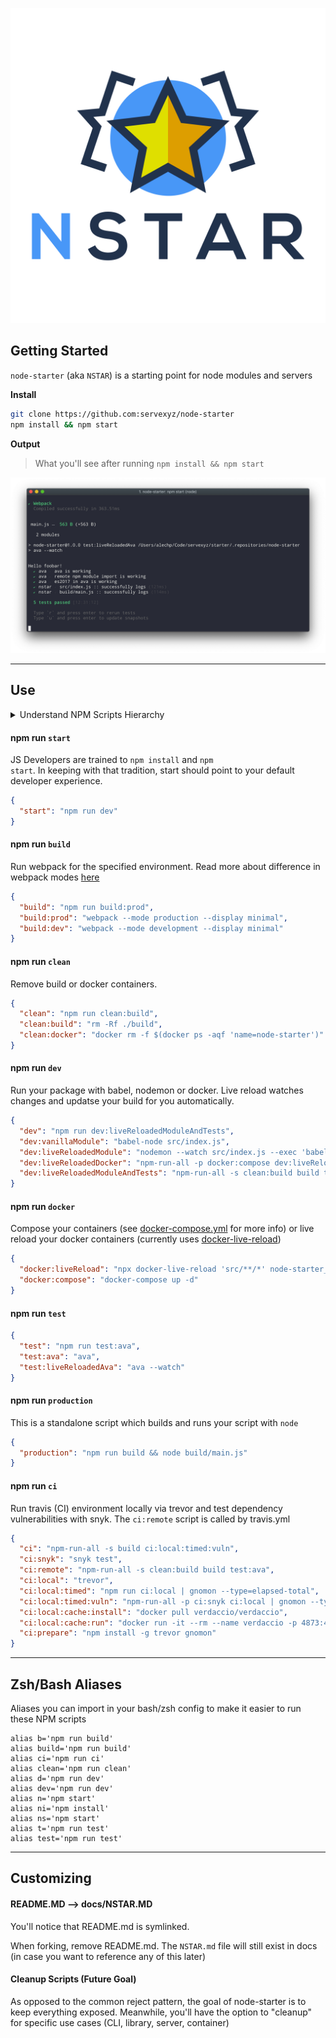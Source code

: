 ![logo](./docs/logo/NStar.svg)

## Getting Started

`node-starter` (aka `NSTAR`) is a starting point for node modules and servers

**Install**

```sh
git clone https://github.com:servexyz/node-starter
npm install && npm start
```

**Output**

> What you'll see after running `npm install && npm start`

![npm-starter](./docs/npm_start.png)

---

## Use

<details>
<summary>Understand NPM Scripts Hierarchy</summary>

<h4>Parent scripts</h4>
<div style="border-left: 4px solid #E1E4E8; padding-left: 8px">The recommended way to use these parent commands is to point them at the child command that you'll use.</div>

<ul style="padding-top:5px">
<li><code>start</code> - Primary entry point; parent to dev</li>
<li><code>build</code> - Utility script; parent to build options</li>
<li><code>clean</code> - Utility script; intended to be used for docker & node_modules</li>
<li><code>dev</code> - Secondary entry point; parent to test</li>
<li><code>test</code> - Secondary entry point; &lt;<code>np</code>&gt; friendly </li>
<li><code>ci</code> - Utility script; parent to local and remote CI</li>
</ul>

<h4>Why parent & child scripts instead of inline?</h4>
By structuring it this way, you will be able to:

<ul style="padding-top:5px">
<li>use consistent bash aliases across multiple projects</li> 
<li>easily add/remove child scripts as needed</li> 
<li>make reusable child scripts across multiple parent scripts</li> 
</ul>
<hr />
</details>

#### npm run `start`

JS Developers are trained to <code>npm install</code> and <code>npm start</code>. In keeping with that tradition, start should point to your default developer experience.

```json
{
  "start": "npm run dev"
}
```

#### npm run `build`

Run webpack for the specified environment. Read more about difference in webpack modes <a href="https://webpack.js.org/configuration/mode/">here</a>

```json
{
  "build": "npm run build:prod",
  "build:prod": "webpack --mode production --display minimal",
  "build:dev": "webpack --mode development --display minimal"
}
```

#### npm run `clean`

Remove build or docker containers.

```json
{
  "clean": "npm run clean:build",
  "clean:build": "rm -Rf ./build",
  "clean:docker": "docker rm -f $(docker ps -aqf 'name=node-starter')"
}
```

#### npm run `dev`

Run your package with babel, nodemon or docker. Live reload watches changes and updatse your build for you automatically.

```json
{
  "dev": "npm run dev:liveReloadedModuleAndTests",
  "dev:vanillaModule": "babel-node src/index.js",
  "dev:liveReloadedModule": "nodemon --watch src/index.js --exec 'babel-node src/index.js'",
  "dev:liveReloadedDocker": "npm-run-all -p docker:compose dev:liveReloadedModule docker:liveReload ",
  "dev:liveReloadedModuleAndTests": "npm-run-all -s clean:build build test:liveReloadedAva"
}
```

#### npm run `docker`

Compose your containers (see <a href="https://github.com/servexyz/node-starter/blob/master/docker-compose.yml">docker-compose.yml</a> for more info) or live reload your docker containers (currently uses <a href="https://www.npmjs.com/package/docker-live-reload">docker-live-reload</a>)

```json
{
  "docker:liveReload": "npx docker-live-reload 'src/**/*' node-starter_server_1 /usr/src/server/src",
  "docker:compose": "docker-compose up -d"
}
```

#### npm run `test`

```json
{
  "test": "npm run test:ava",
  "test:ava": "ava",
  "test:liveReloadedAva": "ava --watch"
}
```

#### npm run `production`

This is a standalone script which builds and runs your script with <code>node</code>

```json
{
  "production": "npm run build && node build/main.js"
}
```

#### npm run `ci`

Run travis (CI) environment locally via trevor and test dependency vulnerabilities with snyk. The <code>ci:remote</code> script is called by travis.yml

```json
{
  "ci": "npm-run-all -s build ci:local:timed:vuln",
  "ci:snyk": "snyk test",
  "ci:remote": "npm-run-all -s clean:build build test:ava",
  "ci:local": "trevor",
  "ci:local:timed": "npm run ci:local | gnomon --type=elapsed-total",
  "ci:local:timed:vuln": "npm-run-all -p ci:snyk ci:local | gnomon --type=elapsed-total",
  "ci:local:cache:install": "docker pull verdaccio/verdaccio",
  "ci:local:cache:run": "docker run -it --rm --name verdaccio -p 4873:4873 verdaccio/verdaccio",
  "ci:prepare": "npm install -g trevor gnomon"
}
```

---

## Zsh/Bash Aliases

Aliases you can import in your bash/zsh config to make it easier to run these NPM scripts

```
alias b='npm run build'
alias build='npm run build'
alias ci='npm run ci'
alias clean='npm run clean'
alias d='npm run dev'
alias dev='npm run dev'
alias n='npm start'
alias ni='npm install'
alias ns='npm start'
alias t='npm run test'
alias test='npm run test'
```

---

## Customizing

#### README.MD --> docs/NSTAR.MD

You'll notice that README.md is symlinked.

When forking, remove README.md. The `NSTAR.md` file will still exist in docs (in case you want to reference any of this later)

#### Cleanup Scripts (Future Goal)

As opposed to the common reject pattern, the goal of node-starter is to keep everything exposed. Meanwhile, you'll have the option to "cleanup" for specific use cases (CLI, library, server, container)
